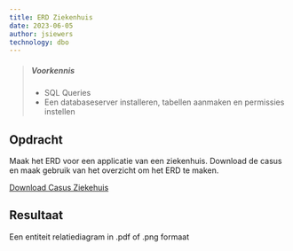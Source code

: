 ```yaml
---
title: ERD Ziekenhuis
date: 2023-06-05
author: jsiewers
technology: dbo
---
```


> ##### Voorkennis
> * SQL Queries
> * Een databaseserver installeren, tabellen aanmaken en permissies instellen

## Opdracht
Maak het ERD voor een applicatie van een ziekenhuis. Download de casus en maak gebruik van het overzicht om het ERD te maken.

[Download Casus Ziekehuis](https://static.edutorial.nl/dbo/ziekenhuis.pdf)

## Resultaat
Een entiteit relatiediagram in .pdf of .png formaat